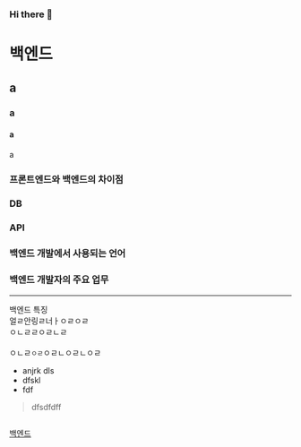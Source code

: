 ### Hi there 👋

# 백엔드
## a
### a
#### a
a
### 프론트엔드와 백엔드의 차이점
### DB
### API
### 백엔드 개발에서 사용되는 언어
### 백엔드 개발자의 주요 업무
---

백엔드 특징<br>
얼ㄹ안링ㄹ너ㅏㅇㄹㅇㄹ<br>
ㅇㄴㄹㄹㅇㄹㄴㄹ<br><br>
ㅇㄴㄹ`ㅇㄹ`ㅇㄹㄴㅇㄹㄴㅇㄹ

* anjrk dls
* dfskl
* fdf

> dfsdfdff

<img src="" width="" height="">

[백엔드](https://github.com/eunjin0507/-.git)


